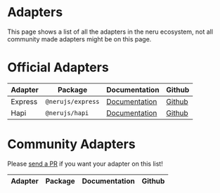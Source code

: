 # Adapters

This page shows a list of all the adapters in the neru ecosystem, not all community made adapters might be on this page.

# Official Adapters

| Adapter | Package           | Documentation                      | Github                                                                         |
|---------|-------------------|------------------------------------|--------------------------------------------------------------------------------|
| Express | `@nerujs/express` | [Documentation](/adapters/express) | [Github](https://github.com/ghostdevv/neru/tree/main/packages/adapter-express) |
| Hapi    | `@nerujs/hapi`    | [Documentation](/adapters/hapi)    | [Github](https://github.com/ghostdevv/neru/tree/main/packages/adapter-hapi)    |

# Community Adapters

Please [send a PR](https://github.com/ghostdevv/neru) if you want your adapter on this list!

| Adapter | Package           | Documentation                      | Github                                                                         |
|---------|-------------------|------------------------------------|--------------------------------------------------------------------------------|